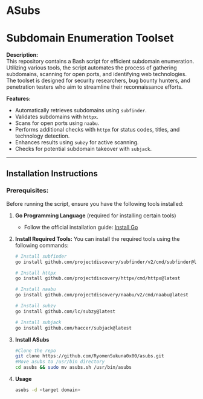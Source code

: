 # ASubs
# Subdomain Enumeration Toolset

**Description:**  
This repository contains a Bash script for efficient subdomain enumeration. Utilizing various tools, the script automates the process of gathering subdomains, scanning for open ports, and identifying web technologies. The toolset is designed for security researchers, bug bounty hunters, and penetration testers who aim to streamline their reconnaissance efforts.

**Features:**
- Automatically retrieves subdomains using `subfinder`.
- Validates subdomains with `httpx`.
- Scans for open ports using `naabu`.
- Performs additional checks with `httpx` for status codes, titles, and technology detection.
- Enhances results using `subzy` for active scanning.
- Checks for potential subdomain takeover with `subjack`.

---

## Installation Instructions

### Prerequisites:
Before running the script, ensure you have the following tools installed:

1. **Go Programming Language** (required for installing certain tools)
   - Follow the official installation guide: [Install Go](https://golang.org/doc/install)

2. **Install Required Tools:**
   You can install the required tools using the following commands:

   ```bash
   # Install subfinder
   go install github.com/projectdiscovery/subfinder/v2/cmd/subfinder@latest

   # Install httpx
   go install github.com/projectdiscovery/httpx/cmd/httpx@latest

   # Install naabu
   go install github.com/projectdiscovery/naabu/v2/cmd/naabu@latest

   # Install subzy
   go install github.com/lc/subzy@latest

   # Install subjack
   go install github.com/haccer/subjack@latest
3. **Install ASubs**
   ```bash
   #Clone the repo
   git clone https://github.com/RyomenSukuna0x00/asubs.git
   #Move asubs to /usr/bin directory
   cd asubs && sudo mv asubs.sh /usr/bin/asubs
5. **Usage**
   ```bash
   asubs -d <target domain>
